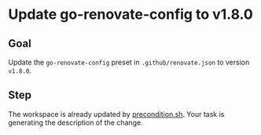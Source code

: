 # Update go-renovate-config to v1.8.0

## Goal

Update the `go-renovate-config` preset in `.github/renovate.json` to version `v1.8.0`.

## Step

The workspace is already updated by [precondition.sh](./precondition.sh).
Your task is generating the description of the change.
